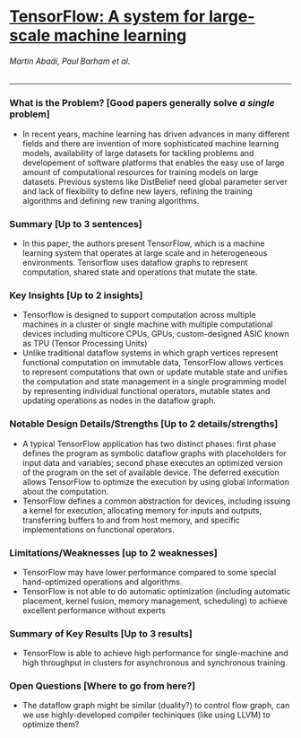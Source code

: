 # [TensorFlow: A system for large-scale machine learning](https://www.usenix.org/system/files/conference/osdi16/osdi16-abadi.pdf)

###### Martin Abadi, Paul Barham et al.

---

### What is the Problem? [Good papers generally solve *a single* problem]

* In recent years, machine learning has driven advances in many different fields and there are invention of more sophisticated machine learning models, availability of large datasets for tackling problems and developement of software platforms that enables the easy use of large amount of computational resources for training models on large datasets. Previous systems like DistBelief need global parameter server and lack of flexibility to define new layers, refining the training algorithms and defining new traning algorithms. 

### Summary [Up to 3 sentences]

* In this paper, the authors present TensorFlow, which is a machine learning system that operates at large scale and in heterogeneous environments. Tensorflow uses dataflow graphs to represent computation, shared state and operations that mutate the state.

### Key Insights [Up to 2 insights]

* Tensorflow is designed to support computation across multiple machines in a cluster or single machine with multiple computational devices including multicore CPUs, GPUs, custom-designed ASIC known as TPU (Tensor Processing Units)
* Unlike traditional dataflow systems in which graph vertices represent functional computation on immutable data, TensorFlow allows vertices to represent computations that own or update mutable state and unifies the computation and state management in a single programming model by representing individual functional operators, mutable states and updating operations as nodes in the dataflow graph.

### Notable Design Details/Strengths [Up to 2 details/strengths]

* A typical TensorFlow application has two distinct phases: first phase defines the program as symbolic dataflow graphs with placeholders for input data and variables; second phase executes an optimized version of the program on the set of available device. The deferred execution allows TensorFlow to optimize the execution by using global information about the computation.
* TensorFlow defines a common abstraction for devices, including issuing a kernel for execution, allocating memory for inputs and outputs, transferring buffers to and from host memory, and specific implementations on functional operators.

### Limitations/Weaknesses [up to 2 weaknesses]

* TensorFlow may have lower performance compared to some special hand-optimized operations and algorithms.
* TensorFlow is not able to do automatic optimization (including automatic placement, kernel fusion, memory management, scheduling) to achieve excellent performance without experts

### Summary of Key Results [Up to 3 results]

* TensorFlow is able to achieve high performance for single-machine and high throughput in clusters for asynchronous and synchronous training.

### Open Questions [Where to go from here?]

* The dataflow graph might be similar (duality?) to control flow graph, can we use highly-developed compiler techiniques (like using LLVM) to optimize them?

